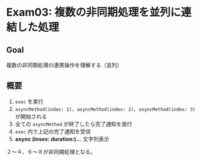 # Exam03: 複数の非同期処理を並列に連結した処理

## Goal

複数の非同期処理の連携操作を理解する（並列）

## 概要

1. `exec` を実行
2. `asyncMethod(index: 1)`、`asyncMethod(index: 2)`、`asyncMethod(index: 3)` が開始される
3. 全ての `asyncMethod` が終了したら完了通知を発行
4. `exec` 内で上記の完了通知を受信
5. **async (insex: duration:)...** 文字列表示

２〜４、６〜８が非同期処理となる。